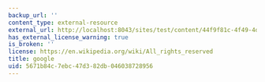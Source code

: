 ```yaml
---
backup_url: ''
content_type: external-resource
external_url: http://localhost:8043/sites/test/content/44f9f81c-4f49-4dbf-8caf-15c4bdf12996/?ocw_resource_link_uuid=44f9f81c-4f49-4dbf-8caf-15c4bdf12996&ocw_resource_link_suffix=
has_external_license_warning: true
is_broken: ''
license: https://en.wikipedia.org/wiki/All_rights_reserved
title: google
uid: 5671b84c-7ebc-47d3-82db-046038728956
---
```

